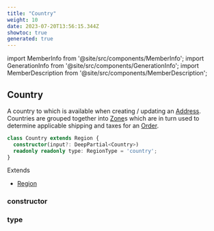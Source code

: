 ```yaml
---
title: "Country"
weight: 10
date: 2023-07-20T13:56:15.344Z
showtoc: true
generated: true
---
```

<!-- This file was generated from the Vendure source. Do not modify. Instead, re-run the "docs:build" script -->
import MemberInfo from '@site/src/components/MemberInfo';
import GenerationInfo from '@site/src/components/GenerationInfo';
import MemberDescription from '@site/src/components/MemberDescription';


## Country

<GenerationInfo sourceFile="packages/core/src/entity/region/country.entity.ts" sourceLine="14" packageName="@vendure/core" />

A country to which is available when creating / updating an <a href='/typescript-api/entities/address#address'>Address</a>. Countries are
grouped together into <a href='/typescript-api/entities/zone#zone'>Zone</a>s which are in turn used to determine applicable shipping
and taxes for an <a href='/typescript-api/entities/order#order'>Order</a>.

```ts title="Signature"
class Country extends Region {
  constructor(input?: DeepPartial<Country>)
  readonly readonly type: RegionType = 'country';
}
```
Extends

 * <a href='/typescript-api/entities/region#region'>Region</a>



### constructor

<MemberInfo kind="method" type="(input?: DeepPartial&#60;<a href='/typescript-api/entities/country#country'>Country</a>&#62;) => Country"   />


### type

<MemberInfo kind="property" type="RegionType"   />


